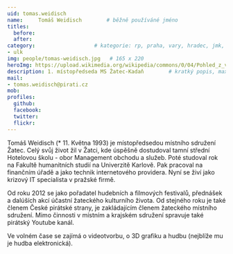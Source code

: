 ```yaml
---
uid: tomas.weidisch
name:     Tomáš Weidisch	  	# běžně používáné jméno
titles:
  before: 
  after:
category:                 	# kategorie: rp, praha, vary, hradec, jmk, senat
- ulk
img: people/tomas-weidisch.jpg   # 165 x 220
heroImg: https://upload.wikimedia.org/wikipedia/commons/0/04/Pohled_z_vyhl%C3%ADdky_Skály_na_Úst%C3%AD_nad_Labem%2C_05-2013.JPG
description: 1. místopředseda MS Žatec-Kadaň      	# kratký popis, max 160 znaků
mail:
- tomas.weidisch@pirati.cz
mob:			  
profiles:
  github:       
  facebook:     
  twitter: 		  
  flickr:		  
---
```


Tomáš Weidisch (* 11. Května 1993) je místopředsedou místního sdružení Žatec. Celý svůj život žil v Žatci, kde úspěšně dostudoval tamní střední Hotelovou školu - obor Management obchodu a služeb. Poté studoval rok na Fakultě humanitních studií na Univerzitě Karlově. Pak pracoval na finančním úřadě a jako technik internetového providera. Nyní se živí jako krizový IT specialista v pražské firmě.

Od roku 2012 se jako pořadatel hudebních a filmových festivalů, přednášek a dalúších akcí účastní žateckého kulturního života. Od stejného roku je také členem České pirátské strany, je zakládajícím členem 
žateckého místního sdružení. Mimo činnosti v místním a krajském sdružení spravuje také pirátský Youtube kanál.

Ve volném čase se zajímá o videotvorbu, o 3D grafiku a hudbu (nejblíže mu je hudba elektronická). 

